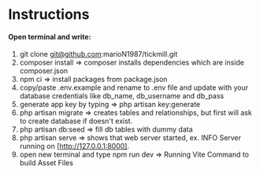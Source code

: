 # Instructions

#### Open terminal and write:

1. git clone git@github.com:marioN1987/tickmill.git
2. composer install => composer installs dependencies which are inside composer.json
3. npm ci => install packages from package.json
4. copy/paste .env.example and rename to .env file and update with your database credentials like db_name, db_username and db_pass
5. generate app key by typing => php artisan key:generate
6. php artisan migrate => creates tables and relationships, but first will ask to create database if doesn't exist.
7. php artisan db:seed => fill db tables with dummy data
8. php artisan serve => shows that web server started, ex. INFO  Server running on [http://127.0.0.1:8000].
9. open new terminal and type npm run dev => Running Vite Command to build Asset Files
